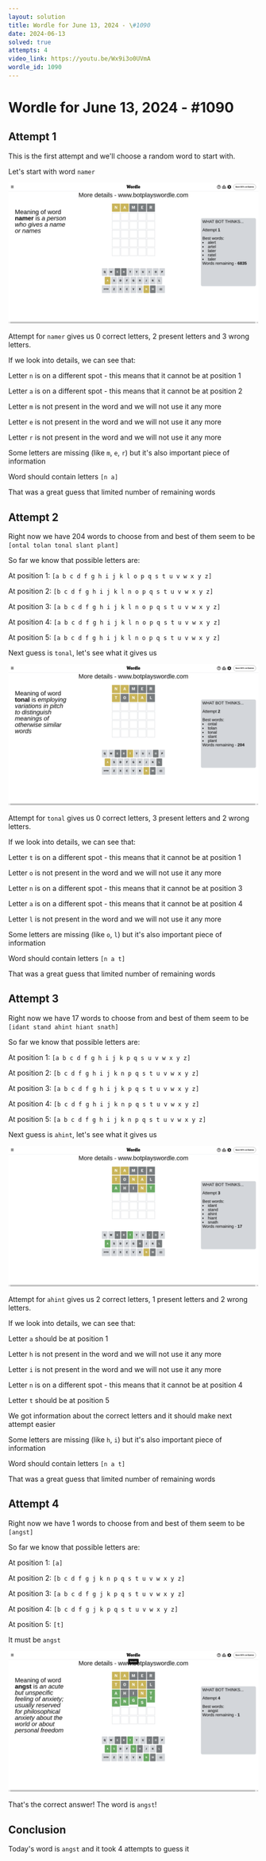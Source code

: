 ```yaml
---
layout: solution
title: Wordle for June 13, 2024 - \#1090
date: 2024-06-13
solved: true
attempts: 4
video_link: https://youtu.be/Wx9i3o0UVmA
wordle_id: 1090
---
```


# Wordle for June 13, 2024 - \#1090

## Attempt 1

This is the first attempt and we'll choose a random word to start with.

Let's start with word `namer`

![Attempt 1](2024-06-13/attempt-1.png)

Attempt for `namer` gives us 0 correct letters, 2 present letters and 3 wrong letters.

If we look into details, we can see that:

Letter `n` is on a different spot - this means that it cannot be at position 1

Letter `a` is on a different spot - this means that it cannot be at position 2

Letter `m` is not present in the word and we will not use it any more

Letter `e` is not present in the word and we will not use it any more

Letter `r` is not present in the word and we will not use it any more

Some letters are missing (like `m`, `e`, `r`) but it's also important piece of information

Word should contain letters `[n a]`

That was a great guess that limited number of remaining words



## Attempt 2

Right now we have 204 words to choose from and best of them seem to be `[ontal tolan tonal slant plant]`

So far we know that possible letters are:

At position 1: `[a b c d f g h i j k l o p q s t u v w x y z]`

At position 2: `[b c d f g h i j k l n o p q s t u v w x y z]`

At position 3: `[a b c d f g h i j k l n o p q s t u v w x y z]`

At position 4: `[a b c d f g h i j k l n o p q s t u v w x y z]`

At position 5: `[a b c d f g h i j k l n o p q s t u v w x y z]`

Next guess is `tonal`, let's see what it gives us

![Attempt 2](2024-06-13/attempt-2.png)

Attempt for `tonal` gives us 0 correct letters, 3 present letters and 2 wrong letters.

If we look into details, we can see that:

Letter `t` is on a different spot - this means that it cannot be at position 1

Letter `o` is not present in the word and we will not use it any more

Letter `n` is on a different spot - this means that it cannot be at position 3

Letter `a` is on a different spot - this means that it cannot be at position 4

Letter `l` is not present in the word and we will not use it any more

Some letters are missing (like `o`, `l`) but it's also important piece of information

Word should contain letters `[n a t]`

That was a great guess that limited number of remaining words



## Attempt 3

Right now we have 17 words to choose from and best of them seem to be `[idant stand ahint hiant snath]`

So far we know that possible letters are:

At position 1: `[a b c d f g h i j k p q s u v w x y z]`

At position 2: `[b c d f g h i j k n p q s t u v w x y z]`

At position 3: `[a b c d f g h i j k p q s t u v w x y z]`

At position 4: `[b c d f g h i j k n p q s t u v w x y z]`

At position 5: `[a b c d f g h i j k n p q s t u v w x y z]`

Next guess is `ahint`, let's see what it gives us

![Attempt 3](2024-06-13/attempt-3.png)

Attempt for `ahint` gives us 2 correct letters, 1 present letters and 2 wrong letters.

If we look into details, we can see that:

Letter `a` should be at position 1

Letter `h` is not present in the word and we will not use it any more

Letter `i` is not present in the word and we will not use it any more

Letter `n` is on a different spot - this means that it cannot be at position 4

Letter `t` should be at position 5

We got information about the correct letters and it should make next attempt easier

Some letters are missing (like `h`, `i`) but it's also important piece of information

Word should contain letters `[n a t]`

That was a great guess that limited number of remaining words



## Attempt 4

Right now we have 1 words to choose from and best of them seem to be `[angst]`

So far we know that possible letters are:

At position 1: `[a]`

At position 2: `[b c d f g j k n p q s t u v w x y z]`

At position 3: `[a b c d f g j k p q s t u v w x y z]`

At position 4: `[b c d f g j k p q s t u v w x y z]`

At position 5: `[t]`

It must be `angst`

![Attempt 4](2024-06-13/attempt-4.png)

That's the correct answer! The word is `angst`!

## Conclusion

Today's word is `angst` and it took 4 attempts to guess it

